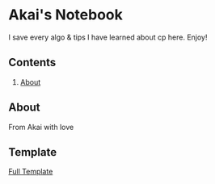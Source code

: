 # Akai's Notebook
I save every algo & tips I have learned about cp here. Enjoy!

## Contents
1. [About](#about)

## About
From Akai with love

## Template
[Full Template](full_template.cpp)
